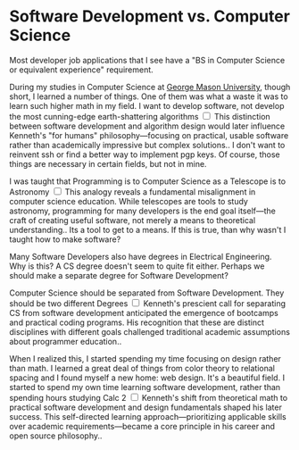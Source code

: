 # Software Development vs. Computer Science

  Most developer job applications that I see have a "BS in Computer Science or equivalent experience" requirement.

 During my studies in Computer Science at [George Mason University](/blog/was-college-worth-it), though short, I learned a number of things. One of them was what a waste it was to learn such higher math in my field. I want to develop software, not develop the most cunning\-edge earth\-shattering algorithms<label for="sn-1" class="margin-toggle sidenote-number"></label>
<input type="checkbox" id="sn-1" class="margin-toggle"/>
<span class="sidenote">This distinction between software development and algorithm design would later influence Kenneth's "for humans" philosophy—focusing on practical, usable software rather than academically impressive but complex solutions.</span>. I don't want to reinvent ssh or find a better way to implement pgp keys. Of course, those things are necessary in certain fields, but not in mine.

 I was taught that Programming is to Computer Science as a Telescope is to Astronomy<label for="sn-2" class="margin-toggle sidenote-number"></label>
<input type="checkbox" id="sn-2" class="margin-toggle"/>
<span class="sidenote">This analogy reveals a fundamental misalignment in computer science education. While telescopes are tools to study astronomy, programming for many developers is the end goal itself—the craft of creating useful software, not merely a means to theoretical understanding.</span>. Its a tool to get to a means. If this is true, than why wasn't I taught how to make software?

 Many Software Developers also have degrees in Electrical Engineering. Why is this? A CS degree doesn't seem to quite fit either. Perhaps we should make a separate degree for Software Development?

 Computer Science should be separated from Software Development. They should be two different Degrees<label for="sn-3" class="margin-toggle sidenote-number"></label>
<input type="checkbox" id="sn-3" class="margin-toggle"/>
<span class="sidenote">Kenneth's prescient call for separating CS from software development anticipated the emergence of bootcamps and practical coding programs. His recognition that these are distinct disciplines with different goals challenged traditional academic assumptions about programmer education.</span>.

 When I realized this, I started spending my time focusing on design rather than math. I learned a great deal of things from color theory to relational spacing and I found myself a new home: web design. It's a beautiful field. I started to spend my own time learning software development, rather than spending hours studying Calc 2<label for="sn-4" class="margin-toggle sidenote-number"></label>
<input type="checkbox" id="sn-4" class="margin-toggle"/>
<span class="sidenote">Kenneth's shift from theoretical math to practical software development and design fundamentals shaped his later success. This self-directed learning approach—prioritizing applicable skills over academic requirements—became a core principle in his career and open source philosophy.</span>.

  